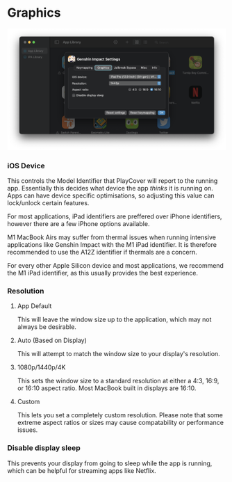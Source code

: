 # Graphics

![Graphics](../images/graphics_settings.png)

### iOS Device

This controls the Model Identifier that PlayCover will report to the running app. Essentially this decides what device the app *thinks* it is running on. Apps can have device specific optimisations, so adjusting this value can lock/unlock certain features.

For most applications, iPad identifiers are preffered over iPhone identifiers, however there are a few iPhone options available.

M1 MacBook Airs may suffer from thermal issues when running intensive applications like Genshin Impact with the M1 iPad identifier. It is therefore recommended to use the A12Z identifier if thermals are a concern.

For every other Apple Silicon device and most applications, we recommend the M1 iPad identifier, as this usually provides the best experience.

### Resolution

1. App Default

    This will leave the window size up to the application, which may not always be desirable.
2. Auto (Based on Display)

    This will attempt to match the window size to your display's resolution.
3. 1080p/1440p/4K

    This sets the window size to a standard resolution at either a 4:3, 16:9, or 16:10 aspect ratio. Most MacBook built in displays are 16:10.
4. Custom

    This lets you set a completely custom resolution. Please note that some extreme aspect ratios or sizes may cause compatability or performance issues.

### Disable display sleep

This prevents your display from going to sleep while the app is running, which can be helpful for streaming apps like Netflix.